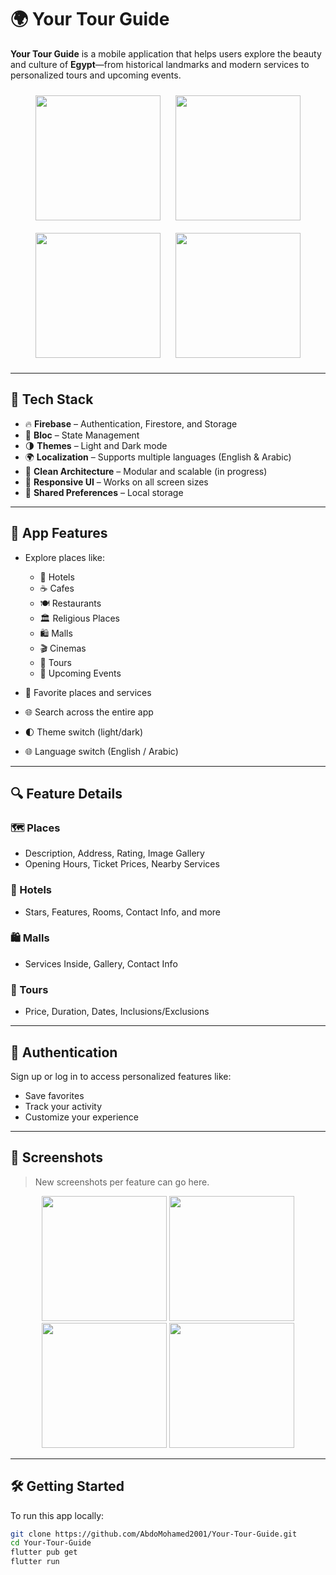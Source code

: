 # 🌍 Your Tour Guide

**Your Tour Guide** is a mobile application that helps users explore the beauty and culture of **Egypt**—from historical landmarks and modern services to personalized tours and upcoming events.

<p align="center">
  <img src="https://github.com/user-attachments/assets/5417bb7d-297e-4a68-8ad3-ad6f5948aa1f" width="200" style="margin: 10px"/>
  <img src="https://github.com/user-attachments/assets/fff45ed1-ac84-40a0-9b14-24950e7093de" width="200" style="margin: 10px"/>
  <img src="https://github.com/user-attachments/assets/98f19305-4b28-4200-99a5-b7c62b358e78" width="200" style="margin: 10px"/>
  <img src="https://github.com/user-attachments/assets/9f214fde-e1f5-457a-aeed-5848750231a4" width="200" style="margin: 10px"/>
</p>

---

## 🚀 Tech Stack

- 🔥 **Firebase** – Authentication, Firestore, and Storage  
- 🧠 **Bloc** – State Management  
- 🌗 **Themes** – Light and Dark mode  
- 🌍 **Localization** – Supports multiple languages (English & Arabic)  
- 🧼 **Clean Architecture** – Modular and scalable (in progress)  
- 📱 **Responsive UI** – Works on all screen sizes  
- 💾 **Shared Preferences** – Local storage

---

## 📱 App Features

- Explore places like:
  - 🏨 Hotels
  - ☕ Cafes
  - 🍽 Restaurants
  - 🏛 Religious Places
  - 🛍 Malls
  - 🎬 Cinemas
  - 🧭 Tours
  - 📅 Upcoming Events

- 🌟 Favorite places and services
- 🌐 Search across the entire app
- 🌓 Theme switch (light/dark)
- 🌐 Language switch (English / Arabic)

---

## 🔍 Feature Details

### 🗺 Places
- Description, Address, Rating, Image Gallery
- Opening Hours, Ticket Prices, Nearby Services

### 🏨 Hotels
- Stars, Features, Rooms, Contact Info, and more

### 🛍 Malls
- Services Inside, Gallery, Contact Info

### 🧭 Tours
- Price, Duration, Dates, Inclusions/Exclusions

---

## 🔐 Authentication

Sign up or log in to access personalized features like:
- Save favorites
- Track your activity
- Customize your experience

---

## 📸 Screenshots

> New screenshots per feature can go here.

<p align="center">
  <img src="https://your-link-1.png" width="200"/>
  <img src="https://your-link-2.png" width="200"/>
  <img src="https://your-link-3.png" width="200"/>
  <img src="https://your-link-4.png" width="200"/>
</p>

---

## 🛠 Getting Started

To run this app locally:

```bash
git clone https://github.com/AbdoMohamed2001/Your-Tour-Guide.git
cd Your-Tour-Guide
flutter pub get
flutter run
